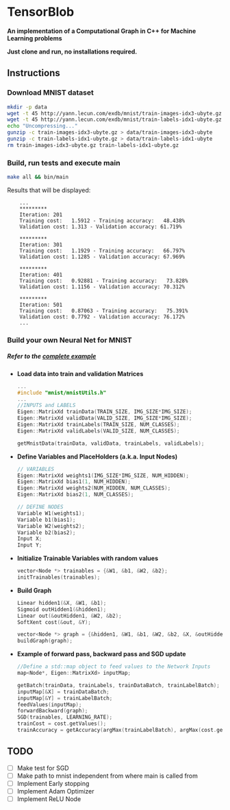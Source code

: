 # TensorBlob

**An implementation of a Computational Graph in C++ for Machine Learning problems**

**Just clone and run, no installations required.**


## Instructions

### Download MNIST dataset
```bash
mkdir -p data
wget -t 45 http://yann.lecun.com/exdb/mnist/train-images-idx3-ubyte.gz -q --show-progress
wget -t 45 http://yann.lecun.com/exdb/mnist/train-labels-idx1-ubyte.gz -q --show-progress
echo "Uncompressing..."
gunzip -c train-images-idx3-ubyte.gz > data/train-images-idx3-ubyte
gunzip -c train-labels-idx1-ubyte.gz > data/train-labels-idx1-ubyte
rm train-images-idx3-ubyte.gz train-labels-idx1-ubyte.gz
```

### Build, run tests and execute main
```bash
make all && bin/main
```

Results that will be displayed:

        ...
        *********
        Iteration: 201
        Training cost:   1.5912 - Training accuracy:   48.438%
        Validation cost: 1.313 - Validation accuracy: 61.719%

        *********
        Iteration: 301
        Training cost:   1.1929 - Training accuracy:   66.797%
        Validation cost: 1.1285 - Validation accuracy: 67.969%

        *********
        Iteration: 401
        Training cost:   0.92881 - Training accuracy:   73.828%
        Validation cost: 1.1156 - Validation accuracy: 70.312%

        *********
        Iteration: 501
        Training cost:   0.87063 - Training accuracy:   75.391%
        Validation cost: 0.7792 - Validation accuracy: 76.172%
        ...

### Build your own Neural Net for MNIST

##### Refer to the [complete example](https://github.com/dariocazzani/TensorBlob/blob/master/src/main.cc)

* **Load data into train and validation Matrices**
    ```C++
    ...
    #include "mnist/mnistUtils.h"
    ...
    //INPUTS and LABELS
    Eigen::MatrixXd trainData(TRAIN_SIZE, IMG_SIZE*IMG_SIZE);
    Eigen::MatrixXd validData(VALID_SIZE, IMG_SIZE*IMG_SIZE);
    Eigen::MatrixXd trainLabels(TRAIN_SIZE, NUM_CLASSES);
    Eigen::MatrixXd validLabels(VALID_SIZE, NUM_CLASSES);

    getMnistData(trainData, validData, trainLabels, validLabels);
    ```

* **Define Variables and PlaceHolders (a.k.a. Input Nodes)**
    ```C++
    // VARIABLES
    Eigen::MatrixXd weights1(IMG_SIZE*IMG_SIZE, NUM_HIDDEN);
    Eigen::MatrixXd bias1(1, NUM_HIDDEN);
    Eigen::MatrixXd weights2(NUM_HIDDEN, NUM_CLASSES);
    Eigen::MatrixXd bias2(1, NUM_CLASSES);

    // DEFINE NODES
    Variable W1(weights1);
    Variable b1(bias1);
    Variable W2(weights2);
    Variable b2(bias2);
    Input X;
    Input Y;
    ```

* **Initialize Trainable Variables with random values**
    ```C++
    vector<Node *> trainables = {&W1, &b1, &W2, &b2};
    initTrainables(trainables);
    ```

* **Build Graph**
    ```C++
    Linear hidden1(&X, &W1, &b1);
    Sigmoid outHidden1(&hidden1);
    Linear out(&outHidden1, &W2, &b2);
    SoftXent cost(&out, &Y);

    vector<Node *> graph = {&hidden1, &W1, &b1, &W2, &b2, &X, &outHidden1, &out, &Y, &cost};
    buildGraph(graph);
    ```

* **Example of forward pass, backward pass and SGD update**
    ```C++
    //Define a std::map object to feed values to the Network Inputs
    map<Node*, Eigen::MatrixXd> inputMap;

    getBatch(trainData, trainLabels, trainDataBatch, trainLabelBatch);
    inputMap[&X] = trainDataBatch;
    inputMap[&Y] = trainLabelBatch;
    feedValues(inputMap);
    forwardBackward(graph);
    SGD(trainables, LEARNING_RATE);
    trainCost = cost.getValues();
    trainAccuracy = getAccuracy(argMax(trainLabelBatch), argMax(cost.getProbabilities()));
    ```

## TODO
* [ ] Make test for SGD
* [ ] Make path to mnist independent from where main is called from
* [ ] Implement Early stopping
* [ ] Implement Adam Optimizer
* [ ] Implement ReLU Node
